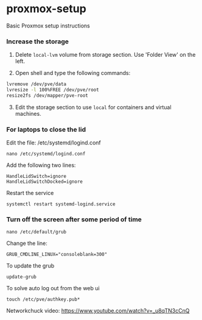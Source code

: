 # proxmox-setup
Basic Proxmox setup instructions

### Increase the storage

1. Delete `local-lvm` volume from storage section. Use 'Folder View' on the left.

2. Open shell and type the following commands:
  
 ```bash
 lvremove /dev/pve/data
 lvresize -l 100%FREE /dev/pve/root
 resize2fs /dev/mapper/pve-root

 ```
 
 3. Edit the storage section to use `local` for containers and virtual machines.
 
 
 ### For laptops to close the lid
 
 Edit the file: /etc/systemd/logind.conf
 
 ```
 nano /etc/systemd/logind.conf
 
 ```
 
 Add the following two lines:
 
 ```
 HandleLidSwitch=ignore
 HandleLidSwitchDocked=ignore
 ```
 
 Restart the service
 
 ```
 systemctl restart systemd-logind.service
 ```
 
 ### Turn off the screen after some period of time
 
 ```
 nano /etc/default/grub
 ```
 
Change the line:
 
```
GRUB_CMDLINE_LINUX="consoleblank=300"
```

To update the grub

```
update-grub
```


To solve auto log out from the web ui

```
touch /etc/pve/authkey.pub*
```

 
 Networkchuck video: https://www.youtube.com/watch?v=_u8qTN3cCnQ
